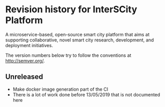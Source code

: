 # Revision history for InterSCity Platform

A microservice-based, open-source smart city platform that aims at supporting collaborative, novel smart city research, development, and deployment initiatives.

The version numbers below try to follow the conventions at http://semver.org/.

## Unreleased

* Make docker image generation part of the CI
* There is a lot of work done before 13/05/2019 that is not documented here
